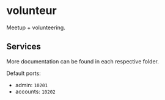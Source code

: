 # volunteur

Meetup + volunteering.

## Services

More documentation can be found in each respective folder.

Default ports:
- admin: ```10201```
- accounts: ```10202```
